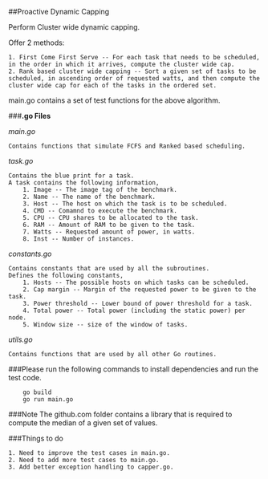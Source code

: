 ##Proactive Dynamic Capping

Perform Cluster wide dynamic capping.

Offer 2 methods:

	1. First Come First Serve -- For each task that needs to be scheduled, in the order in which it arrives, compute the cluster wide cap.
	2. Rank based cluster wide capping -- Sort a given set of tasks to be scheduled, in ascending order of requested watts, and then compute the cluster wide cap for each of the tasks in the ordered set.

main.go contains a set of test functions for the above algorithm.

###**.go Files**

*main.go*
```
Contains functions that simulate FCFS and Ranked based scheduling.
```

*task.go*
```
Contains the blue print for a task.
A task contains the following information,
	1. Image -- The image tag of the benchmark.
	2. Name -- The name of the benchmark.
	3. Host -- The host on which the task is to be scheduled.
	4. CMD -- Comamnd to execute the benchmark.
	5. CPU -- CPU shares to be allocated to the task.
	6. RAM -- Amount of RAM to be given to the task.
	7. Watts -- Requested amount of power, in watts.
	8. Inst -- Number of instances.
```

*constants.go*
```
Contains constants that are used by all the subroutines.
Defines the following constants,
	1. Hosts -- The possible hosts on which tasks can be scheduled.
	2. Cap margin -- Margin of the requested power to be given to the task.
	3. Power threshold -- Lower bound of power threshold for a task.
	4. Total power -- Total power (including the static power) per node.
	5. Window size -- size of the window of tasks.
```

*utils.go*
```
Contains functions that are used by all other Go routines.
```

###Please run the following commands to install dependencies and run the test code.
```
	go build
	go run main.go
```

###Note
	The github.com folder contains a library that is required to compute the median of a given set of values.

###Things to do

	1. Need to improve the test cases in main.go.
	2. Need to add more test cases to main.go.
	3. Add better exception handling to capper.go. 
